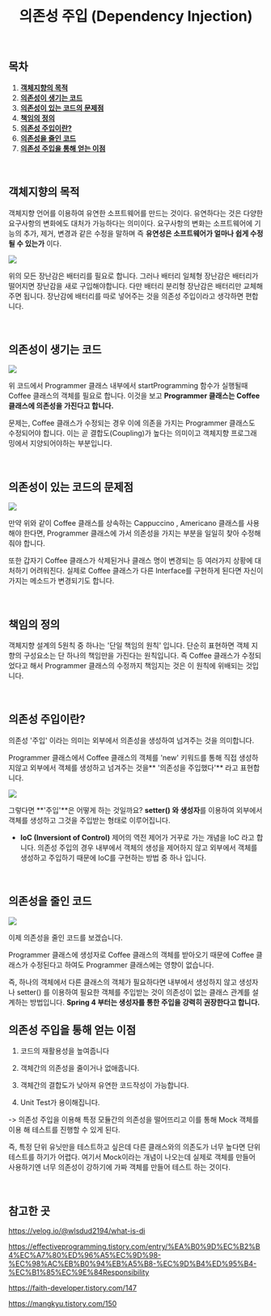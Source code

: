 <div align="center">
  <br />
    <h1>의존성 주입 (Dependency Injection)</h1>
  <br />
</div>

## 목차

1. [**객체지향의 목적**](#1)
2. [**의존성이 생기는 코드**](#2)
3. [**의존성이 있는 코드의 문제점**](#3)
4. [**책임의 정의**](#4)
5. [**의존성 주입이란?**](#5)
6. [**의존성을 줄인 코드**](#6)
7. [**의존성 주입을 통해 얻는 이점**](#7)

<br />

<div id="1"></div>

## 객체지향의 목적

객체지향 언어를 이용하여 유연한 소프트웨어를 만드는 것이다.
유연하다는 것은 다양한 요구사항의 변화에도 대처가 가능하다는 의미이다.
요구사항의 변화는 소프트웨어에 기능의 추가, 제거, 변경과 같은 수정을 말하며
즉 **유연성은 소프트웨어가 얼마나 쉽게 수정될 수 있는가** 이다.

![](https://images.velog.io/images/alstjdwo1601/post/1df21f1b-7193-4e19-b610-734055ad0806/image.png)

 위의 모든 장난감은 배터리를 필요로 합니다. 그러나 배터리 일체형 장난감은 배터리가 떨어지면 장난감을 새로 구입해야합니다.
 다만 배터리 분리형 장난감은 배터리만 교체해주면 됩니다.
 장난감에 배터리를 따로 넣어주는 것을 의존성 주입이라고 생각하면 편합니다.

<br />

<div id="2"></div>

## 의존성이 생기는 코드

![](https://images.velog.io/images/alstjdwo1601/post/8c385015-88d9-4055-b1f9-f76c5a692175/image.png)

 위 코드에서 Programmer 클래스 내부에서 startProgramming 함수가 실행될때 Coffee 클래스의 객체를 필요로 합니다. 이것을 보고 **Programmer 클래스는 Coffee 클래스에 의존성을 가진다고 합니다.**
 
문제는, Coffee 클래스가 수정되는 경우 이에 의존을 가지는 Programmer 클래스도 수정되어야 합니다. 이는 곧 결합도(Coupling)가 높다는 의미이고 객체지향 프로그래밍에서 지양되어야하는 부분입니다.

<br />

<div id="3"></div>

## 의존성이 있는 코드의 문제점

![](https://images.velog.io/images/alstjdwo1601/post/66b53de2-8d8c-4b51-95b2-c58b3627a0bd/image.png)

만약 위와 같이 Coffee 클래스를 상속하는 Cappuccino , Americano 클래스를 사용해야 한다면, Programmer 클래스에 가서 의존성을 가지는 부분을 일일히 찾아 수정해줘야 합니다.

또한 갑자기 Coffee 클래스가 삭제된거나 클래스 명이 변경되는 등 여러가지 상황에 대처하기 어려워진다. 실제로 Coffee 클래스가 다른 Interface를 구현하게 된다면 자신이 가지는 메소드가 변경되기도 합니다.

<br />

<div id="4"></div>

## 책임의 정의

객체지향 설계의 5원칙 중 하나는 '단일 책임의 원칙' 입니다. 단순히 표현하면 객체 지향의 구성요소는 단 하나의 책임만을 가진다는 원칙입니다. 즉 Coffee 클래스가 수정되었다고 해서 Programmer 클래스의 수정까지 책임지는 것은 이 원칙에 위배되는 것입니다.

<br />

<div id="5"></div>

## 의존성 주입이란?

의존성 '주입' 이라는 의미는 외부에서 의존성을 생성하여 넘겨주는 것을 의미합니다. 

Programmer 클래스에서 Coffee 클래스의 객체를 'new' 키워드를 통해 직접 생성하지않고 외부에서 객체를 생성하고 넘겨주는 것을** '의존성을 주입했다'** 라고 표현합니다.

![](https://images.velog.io/images/alstjdwo1601/post/2ba97e0c-00ce-4969-84ce-048bdf2631b0/image.png)

그렇다면 **'주입'**은 어떻게 하는 것일까요? **setter() 와 생성자**를 이용하여 외부에서 객체를 생성하고 그것을 주입받는 형태로 이루어집니다.

 - **IoC (Inversiont of Control)** 제어의 역전
 제어가 거꾸로 가는 개념을 IoC 라고 합니다. 의존성 주입의 경우 내부에서 객체의 생성을 제어하지 않고 외부에서 객체를 생성하고 주입하기 때문에 IoC를 구현하는 방법 중 하나 입니다.

<br />


<div id="6"></div>

## 의존성을 줄인 코드

![](https://images.velog.io/images/alstjdwo1601/post/be7d9eb4-febd-4fc6-9808-d7c16e7213c2/image.png)

이제 의존성을 줄인 코드를 보겠습니다.

Programmer 클래스에 생성자로 Coffee 클래스의 객체를 받아오기 때문에 Coffee 클래스가 수정된다고 하여도 Programmer 클래스에는 영향이 없습니다.

즉, 하나의 객체에서 다른 클래스의 객체가 필요하다면 내부에서 생성하지 않고 생성자나 setter() 를 이용하여 필요한 객체를 주입받는 것이 의존성이 없는 클래스 관계를 설계하는 방법입니다. **Spring 4 부터는 생성자를 통한 주입을 강력히 권장한다고 합니다.**
<br />


<div id="7"></div>

## 의존성 주입을 통해 얻는 이점

1. 코드의 재활용성을 높여줍니다
2. 객체간의 의존성을 줄이거나 없애줍니다.
3. 객체간의 결합도가 낮아져 유연한 코드작성이 가능합니다.

4. Unit Test가 용이해집니다.

-> 의존성 주입을 이용해 특정 모듈간의 의존성을 떨어뜨리고 이를 통해 Mock 객체를 이용		  해 테스트를 진행할 수 있게 된다.

즉, 특정 단위 유닛만을 테스트하고 싶은데 다른 클래스와의 의존도가 너무 높다면 단위 테스트를 하기가 어렵다. 여기서 Mock이라는 개념이 나오는데 실제로 객체를 만들어 사용하기엔 너무 의존성이 강하기에 가짜 객체를 만들어 테스트 하는 것이다.

<br />


## 참고한 곳

https://velog.io/@wlsdud2194/what-is-di

https://effectiveprogramming.tistory.com/entry/%EA%B0%9D%EC%B2%B4%EC%A7%80%ED%96%A5%EC%9D%98-%EC%98%AC%EB%B0%94%EB%A5%B8-%EC%9D%B4%ED%95%B4-%EC%B1%85%EC%9E%84Responsibility

https://faith-developer.tistory.com/147

https://mangkyu.tistory.com/150
